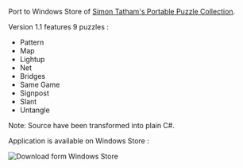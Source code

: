 Port to Windows Store of [Simon Tatham's Portable Puzzle Collection](http://www.chiark.greenend.org.uk/~sgtatham/puzzles/).

Version 1.1 features 9 puzzles : 
* Pattern
* Map
* Lightup
* Net
* Bridges
* Same Game
* Signpost
* Slant
* Untangle

Note: Source have been transformed into plain C#.


Application is available on Windows Store :

![Download form Windows Store](Home_WindowsStore_badge_en_English_Green_med_258x67.png|http://apps.microsoft.com/windows/app/puzzle-collection/30cb6f84-bd1f-42b7-a54b-5a6a03bf292c)